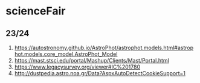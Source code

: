 # scienceFair
## 23/24

1. https://autostronomy.github.io/AstroPhot/astrophot.models.html#astrophot.models.core_model.AstroPhot_Model
2. https://mast.stsci.edu/portal/Mashup/Clients/Mast/Portal.html
3. https://www.legacysurvey.org/viewer#IC%201780
4. http://dustpedia.astro.noa.gr/Data?AspxAutoDetectCookieSupport=1
